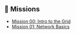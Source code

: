 ## 🧪 Missions

- [Mission 00: Intro to the Grid](./00_intro_mission/)
- [Mission 01: Network Basics](./01_network_basics/)
